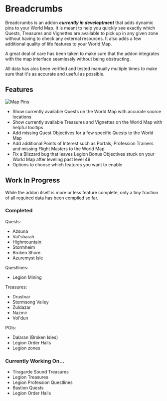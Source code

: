 # Breadcrumbs

Breadcrumbs is an addon ***currently in developtment*** that adds dynamic pins to your World Map. It is meant to help you quickly see exactly which Quests, Treasures and Vignettes are available to pick up in any given zone without having to check any external resources. It also adds a few additional quality of life features to your World Map.

A great deal of care has been taken to make sure that the addon integrates with the map interface seamlessly without being obstructing.

All data has alos been verified and tested manually multiple times to make sure that it's as accurate and useful as possible.

## Features

![Map Pins](https://i.imgur.com/k3zVLC9.png)

- Show currently available Quests on the World Map with accurate source locations
- Show currently available Treasures and Vignettes on the World Map with helpful tooltips
- Add missing Quest Objectives for a few specific Quests to the World Map
- Add additional Points of Interest such as Portals, Profession Trainers and missing Flight Masters to the World Map
- Fix a Blizzard bug that leaves Legion Bonus Objectives stuck on your World Map after leveling past level 49
- Options to choose which features you want to enable

## Work In Progress

While the addon itself is more or less feature complete, only a tiny fraction of all required data has been compiled so far.

### Completed

Quests:
- Azsuna
- Val'sharah
- Highmountain
- Stormheim
- Broken Shore
- Azuremyst Isle

Questlines:
- Legion Mining

Treasures:
- Drustvar
- Stormsong Valley
- Zuldazar
- Nazmir
- Vol'dun

POIs:
- Dalaran (Broken Isles)
- Legion Order Halls
- Legion zones

### Currently Working On...

- Tiragarde Sound Treasures
- Legion Treasures
- Legion Profession Questlines
- Bastion Quests
- Legion Order Halls
